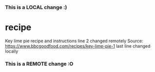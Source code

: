 ### This is a LOCAL change :)
# recipe
Key lime pie recipe and instructions line 2 changed remotely
Source: https://www.bbcgoodfood.com/recipes/key-lime-pie-1
last line changed locally
### This is a REMOTE change :O
